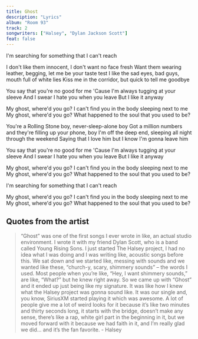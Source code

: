 ```yaml
---
title: Ghost
description: "Lyrics"
album: "Room 93"
track: 2
songwriters: ["Halsey", "Dylan Jackson Scott"]
feat: false
---
```


<p className="intro">
I'm searching for something that I can't reach
</p>
<p className="verse-one">
I don't like them innocent, I don't want no face fresh
Want them wearing leather, begging, let me be your taste test
I like the sad eyes, bad guys, mouth full of white lies
Kiss me in the corridor, but quick to tell me goodbye
</p>

<p className="pre-chorus">
You say that you're no good for me
'Cause I'm always tugging at your sleeve
And I swear I hate you when you leave
But I like it anyway
</p>
<p className="chorus">
My ghost, where'd you go?
I can't find you in the body sleeping next to me
My ghost, where'd you go?
What happened to the soul that you used to be?
</p>
<p className="verse-two">
You're a Rolling Stone boy, never-sleep-alone boy
Got a million numbers and they're filling up your phone, boy
I'm off the deep end, sleeping all night through the weekend
Saying that I love him but I know I'm gonna leave him
</p>
<p className="pre-chorus">
You say that you're no good for me
'Cause I'm always tugging at your sleeve
And I swear I hate you when you leave
But I like it anyway
</p>
<p className="chorus">
My ghost, where'd you go?
I can't find you in the body sleeping next to me
My ghost, where'd you go?
What happened to the soul that you used to be?
</p>
<p className="bridge">
I'm searching for something that I can't reach
</p>
<p className="chorus">
My ghost, where'd you go?
I can't find you in the body sleeping next to me
My ghost, where'd you go?
What happened to the soul that you used to be?
</p>

## Quotes from the artist

<blockquote>
“Ghost” was one of the first songs I ever wrote in like, an actual studio environment. I wrote it with my friend Dylan Scott, who is a band called Young Rising Sons. I just started The Halsey project, I had no idea what I was doing and I was writing like, acoustic songs before this. We sat down and we started like, messing with sounds and we wanted like these, “church-y, scary, shimmery sounds” – the words I used. Most people when you’re like, “Hey, I want shimmery sounds,” are like, “What?” but he knew right away. So we came up with “Ghost” and it ended up just being like my signature. It was like how I knew what the Halsey project was gonna sound like. It was our single and, you know, SiriusXM started playing it which was awesome. A lot of people give me a lot of weird looks for it because it’s like two minutes and thirty seconds long, it starts with the bridge, doesn’t make any sense, there’s like a rap, white girl part in the beginning in it, but we moved forward with it because we had faith in it, and I’m really glad we did… and it’s the fan favorite. - Halsey

</blockquote>
